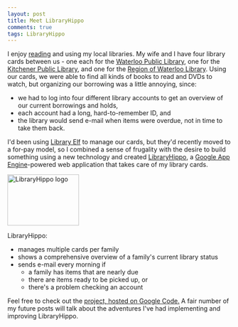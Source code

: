 ```yaml
---
layout: post
title: Meet LibraryHippo
comments: true
tags: LibraryHippo
---
```

I enjoy <a href="http://www.goodreads.com/user/show/1066544">reading</a> and using my local libraries. My wife and I have four library cards between us - one each for the <a href="http://www.wpl.ca/">Waterloo Public Library</a>, one for the <a href="http://kpl.org/">Kitchener Public Library</a>, and one for the <a href="http://www.regionofwaterloo.canlib.ca/">Region of Waterloo Library</a>. Using our cards, we were able to find all kinds of books to read and DVDs to watch, but organizing our borrowing was a little annoying, since:
<ul>
	<li>we had to log into four different library accounts to get an overview of our current borrowings and holds,</li>
	<li>each  account had a long, hard-to-remember ID, and</li>
	<li>the library would send e-mail when items were overdue, not in time to take them back.</li>
</ul>
I'd been using <a href="http://www.libraryelf.com/">Library Elf</a> to manage our cards, but they'd recently moved to a for-pay model, so I combined a sense of frugality with the desire to build something using a new technology and created <a href="http://libraryhippo.appspot.com/">LibraryHippo</a>, a <a href="http://code.google.com/appengine/">Google App Engine</a>-powered web application that takes care of my library cards.

<a title="Visit LibraryHippo" href="http://libraryhippo.appspot.com/"><img title="LibraryHippo logo" src="{static}/images/libraryhippo-logo.png" alt="LibraryHippo logo" width="161" height="115" /></a>

LibraryHippo:
<ul>
	<li>manages multiple cards per family</li>
	<li>shows a comprehensive overview of a family's current library status</li>
	<li>sends e-mail every morning if
<ul>
	<li>a family has items that are nearly due</li>
	<li>there are items ready to be picked up, or</li>
	<li>there's a problem checking an account</li>
</ul>
</li>
</ul>
Feel free to check out the <a href="http://code.google.com/p/libraryhippo/">project, hosted on Google Code.</a> A fair number of my future posts will talk about the adventures I've had implementing and improving LibraryHippo.
